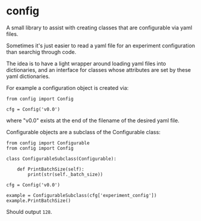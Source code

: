 # config
A small library to assist with creating classes that are configurable via yaml files.

Sometimes it's just easier to read a yaml file for an experiment configuration than searchig through code.

The idea is to have a light wrapper around loading yaml files into dictionaries, and an interface for classes whose attributes are set by these yaml dictionaries.

For example a configuration object is created via:

```
from config import Config

cfg = Config('v0.0')
```

where "v0.0" exists at the end of the filename of the desired yaml file.

Configurable objects are a subclass of the Configurable class:

```
from config import Configurable
from config import Config

class ConfigurableSubclass(Configurable):

	def PrintBatchSize(self):
		print(str(self._batch_size))

cfg = Config('v0.0')

example = ConfigurableSubclass(cfg['experiment_config'])
example.PrintBatchSize()
```

Should output `128`.

